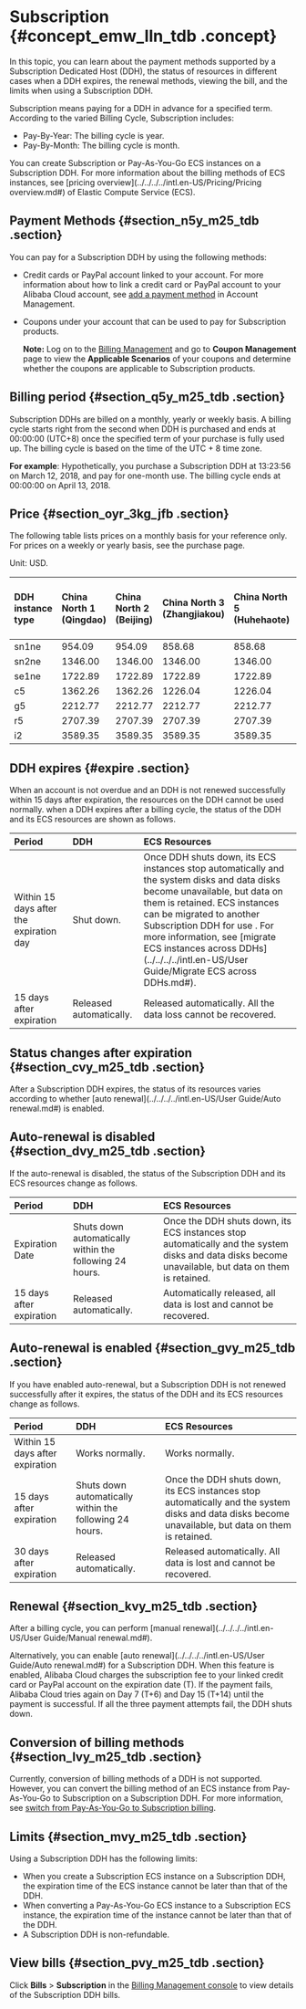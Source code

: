 # Subscription {#concept_emw_lln_tdb .concept}

In this topic, you can learn about the payment methods supported by a Subscription Dedicated Host \(DDH\), the status of resources in different cases when a DDH expires, the renewal methods, viewing the bill, and the limits when using a Subscription DDH.

Subscription means paying for a DDH in advance for a specified term. According to the varied Billing Cycle, Subscription includes:

-   Pay-By-Year: The billing cycle is year.
-   Pay-By-Month: The billing cycle is month.

You can create Subscription or Pay-As-You-Go ECS instances on a Subscription DDH. For more information about the billing methods of ECS instances, see [pricing overview](../../../../intl.en-US/Pricing/Pricing overview.md#) of Elastic Compute Service \(ECS\).

## Payment Methods {#section_n5y_m25_tdb .section}

You can pay for a Subscription DDH by using the following methods:

-   Credit cards or PayPal account linked to your account. For more information about how to link a credit card or PayPal account to your Alibaba Cloud account, see [add a payment method](https://www.alibabacloud.com/help/zh/doc-detail/50517.html) in Account Management.
-   Coupons under your account that can be used to pay for Subscription products.

    **Note:** Log on to the [Billing Management](https://billing.console.aliyun.com/#/expense/outline) and go to **Coupon Management** page to view the **Applicable Scenarios** of your coupons and determine whether the coupons are applicable to Subscription products.


## Billing period {#section_q5y_m25_tdb .section}

Subscription DDHs are billed on a monthly, yearly or weekly basis. A billing cycle starts right from the second when DDH is purchased and ends at 00:00:00 \(UTC+8\) once the specified term of your purchase is fully used up. The billing cycle is based on the time of the UTC + 8 time zone.

**For example**: Hypothetically, you purchase a Subscription DDH at 13:23:56 on March 12, 2018, and pay for one-month use. The billing cycle ends at 00:00:00 on April 13, 2018.

## Price {#section_oyr_3kg_jfb .section}

The following table lists prices on a monthly basis for your reference only. For prices on a weekly or yearly basis, see the purchase page.

Unit: USD.

|DDH instance type|China North 1 \(Qingdao\)|China North 2 \(Beijing\)|China North 3 \(Zhangjiakou\)|China North 5 \(Huhehaote\)|China East 1 \(Hangzhou\)|China East 2 \(Shanghai\)|China South 1 \(Shenzhen\)|US West 1 \(Silicon Valley\)|US East 1 \(Virginia\)|Asia Pacific SE 1 \(Singapore\)|Hong Kong|Asia Pacific NE 1 \(Tokyo\)|US Central 1 \(Frankfurt\)|Middle East 1 \(Dubai\)|Asia Pacific SE 2 \(Sydney\)|Asia Pacific SE 3 \(Kuala Lumpur\)|Asia Pacific SOU 1 \(Mumbai\)|Asia Pacific SE 5 \(Jakarta\)|
|:----------------|:------------------------|:------------------------|:----------------------------|:--------------------------|:------------------------|:------------------------|:-------------------------|:---------------------------|:---------------------|:------------------------------|:--------|:--------------------------|:-------------------------|:----------------------|:---------------------------|:---------------------------------|:----------------------------|:----------------------------|
|sn1ne|954.09|954.09|858.68|858.68|954.09|954.09|954.09|1705.68|1264.21|1585.28|1585.28|1806.02|1557.79|1869.35|1685.62|1506.02|1294.83|1585.28|
|sn2ne|1346.00|1346.00|1346.00|1346.00|1346.00|1346.00|1346.00|1908.50|1449.06|1815.97|1815.97|2035.61|1914.25|2297.12|1963.25|1725.17|1397.47|1815.97|
|se1ne|1722.89|1722.89|1722.89|1722.89|1722.89|1722.89|1722.89|2334.46|2087.06|2516.05|2516.05|2481.97|2481.97|2978.37|2481.97|2390.26|1947.51|2516.05|
|c5|1362.26|1362.26|1226.04|1226.04|1362.26|1362.26|1362.26|2372.57|1758.49|2198.15|2198.15|2519.10|2198.15|2637.79|2198.15|2088.25|1891.11|2198.15|
|g5|2212.77|2212.77|2212.77|2212.77|2212.77|2212.77|2212.77|3004.99|2188.82|2745.30|2745.30|3079.19|2893.69|3472.44|2893.69|2608.05|2311.94|2745.30|
|r5|2707.39|2707.39|2707.39|2707.39|2707.39|2707.39|2707.39|3301.78|2967.89|3561.47|3561.47|3561.47|3561.47|4273.76|3561.47|3383.40|3042.74|3561.47|
|i2|3589.35|3589.35|3589.35|3589.35|3589.35|3589.35|3589.35|3600.96|3265.24|3905.88|3905.88|3784.00|3845.16|4614.28|3905.88|3710.96|3722.84|3905.88|

## DDH expires {#expire .section}

When an account is not overdue and an DDH is not renewed successfully within 15 days after expiration, the resources on the DDH cannot be used normally. when a DDH expires after a billing cycle, the status of the DDH and its ECS resources are shown as follows.

|Period|DDH|ECS Resources|
|:-----|:--|:------------|
|Within 15 days after the expiration day|Shut down.|Once DDH shuts down, its ECS instances stop automatically and the system disks and data disks become unavailable, but data on them is retained. ECS instances can be migrated to another Subscription DDH for use . For more information, see [migrate ECS instances across DDHs](../../../../intl.en-US/User Guide/Migrate ECS across DDHs.md#).|
|15 days after expiration|Released automatically.|Released automatically. All the data loss cannot be recovered.|

## Status changes after expiration {#section_cvy_m25_tdb .section}

After a Subscription DDH expires, the status of its resources varies according to whether [auto renewal](../../../../intl.en-US/User Guide/Auto renewal.md#) is enabled.

## Auto-renewal is disabled {#section_dvy_m25_tdb .section}

If the auto-renewal is disabled, the status of the Subscription DDH and its ECS resources change as follows.

|Period|DDH|ECS Resources|
|:-----|:--|:------------|
|Expiration Date|Shuts down automatically within the following 24 hours.|Once the DDH shuts down, its ECS instances stop automatically and the system disks and data disks become unavailable, but data on them is retained.|
|15 days after expiration|Released automatically.|Automatically released, all data is lost and cannot be recovered.|

## Auto-renewal is enabled {#section_gvy_m25_tdb .section}

If you have enabled auto-renewal, but a Subscription DDH is not renewed successfully after it expires, the status of the DDH and its ECS resources change as follows.

|Period|DDH|ECS Resources|
|:-----|:--|:------------|
|Within 15 days after expiration|Works normally.|Works normally.|
|15 days after expiration|Shuts down automatically within the following 24 hours.|Once the DDH shuts down, its ECS instances stop automatically and the system disks and data disks become unavailable, but data on them is retained.|
|30 days after expiration|Released automatically.|Released automatically. All data is lost and cannot be recovered.|

## Renewal {#section_kvy_m25_tdb .section}

After a billing cycle, you can perform [manual renewal](../../../../intl.en-US/User Guide/Manual renewal.md#).

Alternatively, you can enable [auto renewal](../../../../intl.en-US/User Guide/Auto renewal.md#) for a Subscription DDH. When this feature is enabled, Alibaba Cloud charges the subscription fee to your linked credit card or PayPal account on the expiration date \(T\). If the payment fails, Alibaba Cloud tries again on Day 7 \(T+6\) and Day 15 \(T+14\) until the payment is successful. If all the three payment attempts fail, the DDH shuts down.

## Conversion of billing methods {#section_lvy_m25_tdb .section}

Currently, conversion of billing methods of a DDH is not supported. However, you can convert the billing method of an ECS instance from Pay-As-You-Go to Subscription on a Subscription DDH. For more information, see [switch from Pay-As-You-Go to Subscription billing](../../../../intl.en-US/Pricing/Limits.md#).

## Limits {#section_mvy_m25_tdb .section}

Using a Subscription DDH has the following limits:

-   When you create a Subscription ECS instance on a Subscription DDH, the expiration time of the ECS instance cannot be later than that of the DDH.
-   When converting a Pay-As-You-Go ECS instance to a Subscription ECS instance, the expiration time of the instance cannot be later than that of the DDH.
-   A Subscription DDH is non-refundable.

## View bills {#section_pvy_m25_tdb .section}

Click **Bills** \> **Subscription** in the [Billing Management console](https://billing.console.aliyun.com/#/expense/outline) to view details of the Subscription DDH bills.


